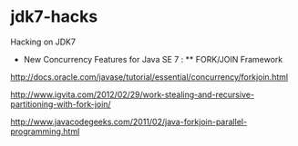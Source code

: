 jdk7-hacks
==========

Hacking on JDK7


* New Concurrency Features for Java SE 7 :
** FORK/JOIN Framework

http://docs.oracle.com/javase/tutorial/essential/concurrency/forkjoin.html

http://www.igvita.com/2012/02/29/work-stealing-and-recursive-partitioning-with-fork-join/

http://www.javacodegeeks.com/2011/02/java-forkjoin-parallel-programming.html
